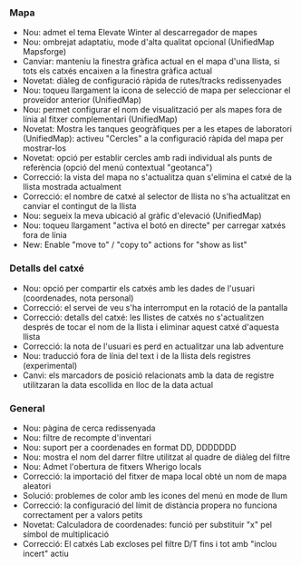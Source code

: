 ### Mapa
- Nou: admet el tema Elevate Winter al descarregador de mapes
- Nou: ombrejat adaptatiu, mode d'alta qualitat opcional (UnifiedMap Mapsforge)
- Canviar: manteniu la finestra gràfica actual en el mapa d'una llista, si tots els catxés encaixen a la finestra gràfica actual
- Novetat: diàleg de configuració ràpida de rutes/tracks redissenyades
- Nou: toqueu llargament la icona de selecció de mapa per seleccionar el proveïdor anterior (UnifiedMap)
- Nou: permet configurar el nom de visualització per als mapes fora de línia al fitxer complementari (UnifiedMap)
- Novetat: Mostra les tanques geogràfiques per a les etapes de laboratori (UnifiedMap): activeu "Cercles" a la configuració ràpida del mapa per mostrar-los
- Novetat: opció per establir cercles amb radi individual als punts de referència (opció del menú contextual "geotanca")
- Correcció: la vista del mapa no s'actualitza quan s'elimina el catxé de la llista mostrada actualment
- Correcció: el nombre de catxé al selector de llista no s'ha actualitzat en canviar el contingut de la llista
- Nou: segueix la meva ubicació al gràfic d'elevació (UnifiedMap)
- Nou: toqueu llargament "activa el botó en directe" per carregar xatxés fora de línia
- New: Enable "move to" / "copy to" actions for "show as list"

### Detalls del catxé
- Nou: opció per compartir els catxés amb les dades de l'usuari (coordenades, nota personal)
- Correcció: el servei de veu s'ha interromput en la rotació de la pantalla
- Correcció: detalls del catxé: les llistes de catxés no s'actualitzen després de tocar el nom de la llista i eliminar aquest catxé d'aquesta llista
- Correcció: la nota de l'usuari es perd en actualitzar una lab adventure
- Nou: traducció fora de línia del text i de la llista dels registres  (experimental)
- Canvi: els marcadors de posició relacionats amb la data de registre utilitzaran la data escollida en lloc de la data actual

### General
- Nou: pàgina de cerca redissenyada
- Nou: filtre de recompte d'inventari
- Nou: suport per a coordenades en format DD, DDDDDDD
- Nou: mostra el nom del darrer filtre utilitzat al quadre de diàleg del filtre
- Nou: Admet l'obertura de fitxers Wherigo locals
- Correcció: la importació del fitxer de mapa local obté un nom de mapa aleatori
- Solució: problemes de color amb les icones del menú en mode de llum
- Correcció: la configuració del límit de distància propera no funciona correctament per a valors petits
- Novetat: Calculadora de coordenades: funció per substituir "x" pel símbol de multiplicació
- Correcció: El catxés Lab excloses pel filtre D/T fins i tot amb "inclou incert" actiu
